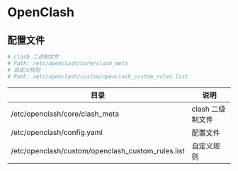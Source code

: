 # OpenClash

## 配置文件

```bash
# clash 二进制文件
# Path: /etc/openclash/core/clash_meta
# 自定义规则
# Path: /etc/openclash/custom/openclash_custom_rules.list
```

| 目录                                              | 说明             |
| ------------------------------------------------- | ---------------- |
| /etc/openclash/core/clash_meta                    | clash 二级制文件 |
| /etc/openclash/config.yaml                        | 配置文件         |
| /etc/openclash/custom/openclash_custom_rules.list | 自定义规则       |
